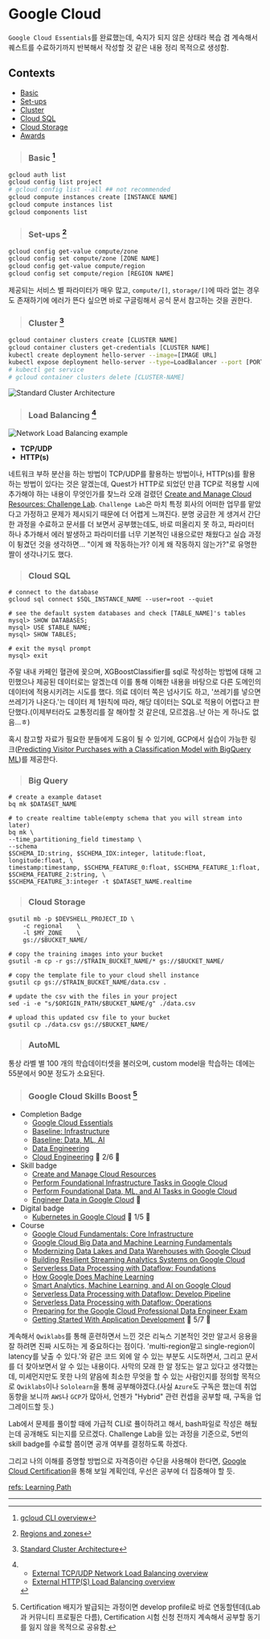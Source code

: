 # Google Cloud 

`Google Cloud Essentials`를 완료했는데, 숙지가 되지 않은 상태라 복습 겸 계속해서 퀘스트를 수료하기까지 반복해서 작성할 것 같은 내용 정리 목적으로 생성함.

## Contexts
* [Basic](#basic)
* [Set-ups](#set-ups)
* [Cluster](#cluster)
* [Cloud SQL](#cloud-sql)
* [Cloud Storage](#cloud-storage)
* [Awards](#awards)

> ### Basic [^gcloud-cli-overview]
```bash
gcloud auth list
gcloud config list project
# gcloud config list --all ## not recommended
gcloud compute instances create [INSTANCE NAME]
gcloud compute instances list
gcloud components list
```


> ### Set-ups [^regions-and-zones]
```bash
gcloud config get-value compute/zone
gcloud config set compute/zone [ZONE NAME]
gcloud config get-value compute/region
gcloud config set compute/region [REGION NAME]
```
제공되는 서비스 별 파라미터가 매우 많고, `compute/[]`, `storage/[]`에 따라 없는 경우도 존재하기에 에러가 뜬다 싶으면 바로 구글링해서 공식 문서 참고하는 것을 권한다.


> ### Cluster [^standard-cluster-architecture]
```bash
gcloud container clusters create [CLUSTER NAME]
gcloud container clusters get-credentials [CLUSTER NAME]
kubectl create deployment hello-server --image=[IMAGE URL]
kubectl expose deployment hello-server --type=LoadBalancer --port [PORT NO]
# kubectl get service
# gcloud container clusters delete [CLUSTER-NAME]
```
![Standard Cluster Architecture](https://cloud.google.com/kubernetes-engine/images/cluster-architecture.svg "Google Cloud-Standard Cluster Architecture")

> ### Load Balancing [^load-balancing]
![Network Load Balancing example](https://cloud.google.com/load-balancing/images/network-load-balancer.svg "Google Cloud-Network Load Balancing example")
* **TCP/UDP**
* **HTTP(s)**

네트워크 부하 분산을 하는 방법이 TCP/UDP를 활용하는 방법이나, HTTP(s)를 활용하는 방법이 있다는 것은 알겠는데, Quest가 HTTP로 되었던 만큼 TCP로 적용할 시에 추가해야 하는 내용이 무엇인가를 찾느라 오래 걸렸던 [Create and Manage Cloud Resources: Challenge Lab](https://www.cloudskillsboost.google/focuses/10258?parent=catalog). `Challenge Lab`은 마치 특정 회사의 어떠한 업무를 맡았다고 가정하고 문제가 제시되기 때문에 더 어렵게 느껴진다. 분명 궁금한 게 생겨서 간단한 과정을 수료하고 문서를 더 보면서 공부했는데도, 바로 떠올리지 못 하고, 파라미터 하나 추가해서 에러 발생하고 파라미터를 너무 기본적인 내용으로만 채웠다고 실습 과정이 튕겼던 것을 생각하면... "이게 왜 작동하는가? 이게 왜 작동하지 않는가?"로 유명한 짤이 생각나기도 했다. 


> ### Cloud SQL
```shell
# connect to the database
gcloud sql connect $SQL_INSTANCE_NAME --user=root --quiet

# see the default system databases and check [TABLE_NAME]'s tables
mysql> SHOW DATABASES;
mysql> USE $TABLE_NAME;
mysql> SHOW TABLES;

# exit the mysql prompt
mysql> exit
```

주말 내내 카페인 혈관에 꽂으며, XGBoostClassifier를 sql로 작성하는 방법에 대해 고민했으나 제공된 데이터로는 알겠는데 이를 통해 이해한 내용을 바탕으로 다른 도메인의 데이터에 적용시키려는 시도를 했다. 의료 데이터 쪽은 넘사기도 하고, '쓰레기를 넣으면 쓰레기가 나온다.'는 데이터 제 1원칙에 따라, 해당 데이터는 SQL로 적용이 어렵다고 판단했다.(이제부터라도 교통정리를 잘 해야할 것 같은데, 모르겠음..난 아는 게 하나도 없음...ㅎ)

혹시 참고할 자료가 필요한 분들에게 도움이 될 수 있기에, GCP에서 실습이 가능한 링크([Predicting Visitor Purchases with a Classification Model with BigQuery ML](https://www.cloudskillsboost.google/course_sessions/823412/labs/102262))를 제공한다.

> ### Big Query
```shell
# create a example dataset
bq mk $DATASET_NAME

# to create realtime table(empty schema that you will stream into later)
bq mk \
--time_partitioning_field timestamp \
--schema
$SCHEMA_ID:string, $SCHEMA_IDX:integer, latitude:float, longitude:float, \
timestamp:timestamp, $SCHEMA_FEATURE_0:float, $SCHEMA_FEATURE_1:float, $SCHEMA_FEATURE_2:string, \
$SCHEMA_FEATURE_3:integer -t $DATASET_NAME.realtime

```


> ### Cloud Storage
```shell
gsutil mb -p $DEVSHELL_PROJECT_ID \
    -c regional    \
    -l $MY_ZONE    \
    gs://$BUCKET_NAME/

# copy the training images into your bucket
gsutil -m cp -r gs://$TRAIN_BUCKET_NAME/* gs://$BUCKET_NAME/

# copy the template file to your cloud shell instance
gsutil cp gs://$TRAIN_BUCKET_NAME/data.csv .

# update the csv with the files in your project
sed -i -e "s/$ORIGIN_PATH/$BUCKET_NAME/g" ./data.csv

# upload this updated csv file to your bucket
gsutil cp ./data.csv gs://$BUCKET_NAME/
```


> ### AutoML

통상 라벨 별 100 개의 학습데이터셋을 불러오며, custom model을 학습하는 데에는 55분에서 90분 정도가 소요된다. 


> ### Google Cloud Skills Boost [^badges]
* Completion Badge
    * [Google Cloud Essentials](https://www.cloudskillsboost.google/public_profiles/97e8f540-bf60-4f75-9a8e-025c1cc95a24/badges/1743709)
    * [Baseline: Infrastructure](https://www.cloudskillsboost.google/public_profiles/97e8f540-bf60-4f75-9a8e-025c1cc95a24/badges/1757293)
    * [Baseline: Data, ML, AI](https://www.cloudskillsboost.google/public_profiles/97e8f540-bf60-4f75-9a8e-025c1cc95a24/badges/1767263)
    * [Data Engineering](https://www.cloudskillsboost.google/public_profiles/97e8f540-bf60-4f75-9a8e-025c1cc95a24/badges/1796672)
    * [Cloud Engineering](https://www.cloudskillsboost.google/quests/66)  :construction: 2/6 :construction:
* Skill badge
    * [Create and Manage Cloud Resources](https://www.cloudskillsboost.google/public_profiles/97e8f540-bf60-4f75-9a8e-025c1cc95a24/badges/1759790)
    * [Perform Foundational Infrastructure Tasks in Google Cloud](https://www.cloudskillsboost.google/public_profiles/97e8f540-bf60-4f75-9a8e-025c1cc95a24/badges/17593428)
    * [Perform Foundational Data, ML, and AI Tasks in Google Cloud](https://www.cloudskillsboost.google/public_profiles/97e8f540-bf60-4f75-9a8e-025c1cc95a24/badges/1769828)
    * [Engineer Data in Google Cloud](https://www.cloudskillsboost.google/quests/132) :construction:
* Digital badge
    * [Kubernetes in Google Cloud](https://www.cloudskillsboost.google/quests/29)  :construction: 1/5 :construction:
* Course
    * [Google Cloud Fundamentals: Core Infrastructure](https://www.cloudskillsboost.google/public_profiles/97e8f540-bf60-4f75-9a8e-025c1cc95a24/badges/1753227)
    * [Google Cloud Big Data and Machine Learning Fundamentals](https://www.cloudskillsboost.google/public_profiles/97e8f540-bf60-4f75-9a8e-025c1cc95a24/badges/1762243)
    * [Modernizing Data Lakes and Data Warehouses with Google Cloud](https://www.cloudskillsboost.google/public_profiles/97e8f540-bf60-4f75-9a8e-025c1cc95a24/badges/1771612)
    * [Building Resilient Streaming Analytics Systems on Google Cloud](https://www.cloudskillsboost.google/public_profiles/97e8f540-bf60-4f75-9a8e-025c1cc95a24/badges/1778507)
    * [Serverless Data Processing with Dataflow: Foundations](https://www.cloudskillsboost.google/public_profiles/97e8f540-bf60-4f75-9a8e-025c1cc95a24/badges/1769918)
    * [How Google Does Machine Learning](https://www.cloudskillsboost.google/public_profiles/97e8f540-bf60-4f75-9a8e-025c1cc95a24/badges/1771330)
    * [Smart Analytics, Machine Learning, and AI on Google Cloud](https://www.cloudskillsboost.google/public_profiles/97e8f540-bf60-4f75-9a8e-025c1cc95a24/badges/1781392)
    * [Serverless Data Processing with Dataflow: Develop Pipeline](https://www.cloudskillsboost.google/public_profiles/97e8f540-bf60-4f75-9a8e-025c1cc95a24/badges/1787317)
    * [Serverless Data Processing with Dataflow: Operations](https://www.cloudskillsboost.google/public_profiles/97e8f540-bf60-4f75-9a8e-025c1cc95a24/badges/1790320)
    * [Preparing for the Google Cloud Professional Data Engineer Exam](https://www.cloudskillsboost.google/public_profiles/97e8f540-bf60-4f75-9a8e-025c1cc95a24/badges/1791848)
    * [Getting Started With Application Development](https://www.cloudskillsboost.google/course_templates/22) :construction: 5/7 :construction:

계속해서 `Qwiklabs`를 통해 훈련하면서 느낀 것은 리눅스 기본적인 것만 알고서 응용을 잘 하려면 진짜 시도하는 게 중요하다는 점이다. 'multi-region말고 single-region이 latency를 낮출 수 있다.'와 같은 코드 외에 알 수 있는 부분도 시도하면서, 그리고 문서를 더 찾아보면서 알 수 있는 내용이다. 사막의 모래 한 알 정도는 알고 있다고 생각했는데, 미세먼지만도 못한 나의 얕음에 최소한 무엇을 할 수 있는 사람인지를 정의할 목적으로 `Qwiklabs`이나 `Sololearn`을 통해 공부해야겠다.(사실 `Azure`도 구독은 했는데 취업 동향을 보니까 `AWS`나 `GCP`가 많아서, 언젠가 "Hybrid" 관련 컨셉을 공부할 때, 구독을 업그레이드할 듯.)

Lab에서 문제를 풀이할 때에 가급적 CLI로 퓰이하려고 해서, bash파일로 작성은 해뒀는데 공개해도 되는지를 모르겠다. Challenge Lab을 있는 과정을 기준으로, 5번의 skill badge를 수료할 쯤이면 공개 여부를 결정하도록 하겠다.

그리고 나의 이해를 증명할 방법으로 자격증이란 수단을 사용해야 한다면, [Google Cloud Certification](https://cloud.google.com/certification)을 통해 보일 계획인데, 우선은 공부에 더 집중해야 할 듯.

[refs: Learning Path](./path.md)


---
[^badges]: Certification 배지가 발급되는 과정이면 develop profile로 바로 연동할텐데(Lab과 커뮤니티 프로필은 다름), Certification 시험 신청 전까지 계속해서 공부할 동기를 잃지 않을 목적으로 공유함.
[^gcloud-cli-overview]: [gcloud CLI overview](https://cloud.google.com/sdk/gcloud)
[^regions-and-zones]: [Regions and zones](https://cloud.google.com/compute/docs/regions-zones)
[^standard-cluster-architecture]: [Standard Cluster Architecture](https://cloud.google.com/kubernetes-engine/docs/concepts/cluster-architecture)
[^load-balancing]: 
    * [External TCP/UDP Network Load Balancing overview](https://cloud.google.com/load-balancing/docs/network)
    * [External HTTP(S) Load Balancing overview](https://cloud.google.com/load-balancing/docs/https)